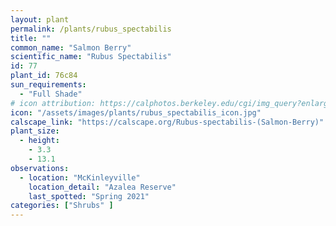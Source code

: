 ```yaml
---
layout: plant                                                              
permalink: /plants/rubus_spectabilis
title: ""
common_name: "Salmon Berry"
scientific_name: "Rubus Spectabilis"
id: 77
plant_id: 76c84
sun_requirements:
  - "Full Shade"
# icon attribution: https://calphotos.berkeley.edu/cgi/img_query?enlarge=6666+6666+0713+0034 
icon: "/assets/images/plants/rubus_spectabilis_icon.jpg" 
calscape_link: "https://calscape.org/Rubus-spectabilis-(Salmon-Berry)"
plant_size:
  - height: 
    - 3.3
    - 13.1
observations: 
  - location: "McKinleyville"
    location_detail: "Azalea Reserve"
    last_spotted: "Spring 2021"
categories: ["Shrubs" ]
---
```


